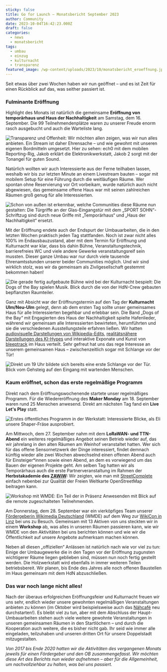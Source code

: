 ```yaml
---
sticky: false
title: Go for Launch – Monatsbericht September 2023
author: Community
date: 2023-10-04T16:42:23.000Z
draft: false
categories:
  - news
  - monatsbericht
tags:
  - umbau
  - einzug
  - kulturnacht
  - transparenz
featured_image: /wp-content/uploads/2023/10/monatsbericht_eroeffnung.jpg
---
```


Seit etwas über zwei Wochen haben wir nun geöffnet – und es ist Zeit für einen Rückblick auf das, was seither passiert ist.

### Fulminante Eröffnung

Highlight des Monats ist natürlich die gemeinsame **Eröffnung von temporärhaus und Haus der Nachhaltigkeit** am Samstag, dem 16. September. Die 99 Teilnehmendenplätze waren zu unserer Freude enorm rasch ausgebucht und auch die Warteliste lang.

![Transparenz und Offenheit: Wir möchten allen zeigen, was wir nun alles anbieten. Ein Stream ist daher Ehrensache – und wie gewohnt mit unseren eigenen Bordmitteln umgesetzt. Hier zu sehen: ech0 mit dem mobilen Reporting-Rig, Jakob erklärt die Elektronikwerkstatt, Jakob 2 sorgt mit der Tonangel für guten Sound.](/wp-content/uploads/2023/10/monatsbericht_stream.jpg)

Natürlich wollten wir auch Interessierte aus der Ferne teilhaben lassen, weshalb wir bis zur letzten Minute an einem Livestream bauten – sogar mit mobilem Setup für eine Führung durch die weitläufigen Räume. Wer spontan ohne Reservierung vor Ort vorbeikam, wurde natürlich auch nicht abgewiesen, das gemeinsame offene Haus war mit seinen zahlreichen Räumen groß genug für alle Interessierten.

![Schon von außen ist erkennbar, welche Communities diese Räume nun gestalten: Die Türgriffe an der Glas-Eingangstür mit dem „SPORT SOHN“-Schriftzug sind durch neue Griffe mit „Temporärhaus“ und „Haus der Nachhaltigkeit“ ersetzt.](/wp-content/uploads/2023/10/monatsbericht_tuer.jpg)


Mit der Eröffnung endete auch der Endspurt der Umbauarbeiten, die in den letzten Wochen praktisch jeden Tag  stattfanden. Noch ist zwar nicht alles 100% im Endausbauzustand, aber mit dem Termin für Eröffnung und Kulturnacht war klar, dass bis dahin Bühne, Veranstaltungstechnik, barrierefreies WC und viele andere Gewerke veranstaltungsreif sein mussten. Dieser ganze Umbau war nur durch viele tausende Ehrenamtsstunden unserer beider Communities möglich. Und wir sind wirklich stolz, was wir da gemeinsam als Zivilgesellschaft gestemmt bekommen haben!

![Die gerade fertig aufgebaute Bühne wird bei der Kulturnacht bespielt: Die Dogs of the Bay spielen Musik. Blick durch die von der HdN-Crew gebauten bepflanzten Raumteiler.](/wp-content/uploads/2023/10/monatsbericht_kulturnacht.jpg)


Ganz mit Absicht war der Eröffnungstermin auf den Tag der **Kulturnacht Ulm/Neu-Ulm** gelegt, denn ab dem ersten Tag sollte unser gemeinsames Haus für alle Interessierten begehbar und erlebbar sein. Die Band „Dogs of the Bay“ mit Engagierten des Haus der Nachhaltigkeit spielte Hafenlieder, während wir gemeinsam alle Interessierten bewirteten, herumführten und sie die verschiedenen Ausstellungsteile erfahren ließen. Wir hatten [audiovisuelle Darstellungen von Wikipedia-Edits](http://listen.hatnote.com/), [realitätsnähere Darstellungen des KI-Hypes](https://betterimagesofai.org/images) und interaktive Exponate und Kunst von [bleeptrack](https://www.bleeptrack.de/) im Haus verteilt. Sehr gefreut hat uns das rege Interesse an unserem gemeinsamen Haus – zwischenzeitlich sogar mit Schlange vor der Tür!

![Direkt um 19 Uhr bildete sich bereits eine erste Schlange vor der Tür. Blick vom Gehsteig auf den Eingang mit wartenden Menschen.](/wp-content/uploads/2023/10/monatsbericht_schlange.jpg)

### Kaum eröffnet, schon das erste regelmäßige Programm

Direkt nach dem Eröffnungswochenende startete unser regelmäßiges Programm. Für die Wiedereröffnung des **Maker Monday** am 18. September waren rund 25 Menschen anwesend. Direkt am nächsten Tag fand ein **Live Let's Play** statt.

![Erstes öffentliches Programm in der Werkstatt: Interessierte Blicke, als Eli unsere Shaper-Fräse ausprobiert.](/wp-content/uploads/2023/10/monatsbericht_maker.jpg)


Am Mittwoch, dem 27. September nahm mit dem **LoRaWAN- und TTN-Abend** ein weiteres regelmäßiges Angebot seinen Betrieb wieder auf, das wir jahrelang in den alten Räumen am Weinhof veranstaltet hatten. Wer sich für das offene Sensornetzwerk der Dinge interessiert, findet demnach künftig wieder alle zwei Wochen abwechselnd einen offenen Abend auch für Einsteiger\*innen sowie einen Abend, an dem es vorwiegend um das Bauen der eigenen Projekte geht.
Am selben Tag hatten wir als Temporärhaus auch die erste Partnerveranstaltung im Rahmen der **Herbstakademie des [ZAWiW](https://www.uni-ulm.de/einrichtungen/zawiw/):** Wir zeigten, wie man mit [StreetComplete](https://streetcomplete.app/) einfach nebenbei zur Qualität der Freien Weltkarte OpenStreetMap beitragen kann.

![Workshop mit WMDE: Ein Teil der in Präsenz Anwesenden mit Blick auf die remote zugeschalteten Teilnehmenden.](/wp-content/uploads/2023/10/monatsbericht_wmde.jpg)


Am Donnerstag, dem 28. September war ein vierköpfiges Team unserer [Fördergeberin Wikimedia Deutschland](https://de.wikipedia.org/wiki/Wikipedia:F%C3%B6rderung) (WMDE) auf dem Weg zur [WikiCon in Linz](https://de.wikipedia.org/wiki/Wikipedia:WikiCon_2023) bei uns zu Besuch. Gemeinsam mit 13 Aktiven von uns steckten wir in einem **Workshop** ab, was alles in unseren Räumen passieren kann, wie wir WMDE von den Aktivitäten bei uns berichten können und wie wir die Öffentlichkeit auf unsere Angebote aufmerksam machen können.

Neben all diesen „offiziellen“ Anlässen ist natürlich nach wie vor viel zu tun: Einige der Umbaugewerke die in den Tagen vor der Eröffnung zugunsten wichtigerer Räume liegen geblieben sind, müssen nun noch fertig gestellt werden. Die Holzwerkstatt wird ebenfalls in immer weiteren Teilen betriebsbereit. Wir planen, bis Ende des Jahres alle noch offenen Baustellen im Haus gemeinsam mit dem HdN abzuschließen.

### Das war noch lange nicht alles!

Nach der überaus erfolgreichen Eröffnungsfeier und Kulturnacht freuen wir uns sehr, endlich wieder unsere gewohnten regelmäßigen Veranstaltungen anbieten zu können (im Oktober wird beispielsweise auch das [Nähcafé](https://temporaerhaus.de/gruppen/naehcafe/) neu durchstarten!). Es bleibt viel zu tun, aber mit dem Abschluss der Haupt-Umbauarbeiten stehen auch viele weitere gewohnte Veranstaltungen in unseren gemeinsamen Räumen in den Startlöchern – und durch die Kooperation auch weitere, die es bisher nicht gab. Ihr seid wie immer alle eingeladen, teilzuhaben und unseren dritten Ort für unsere Doppelstadt mitzugestalten.


_Von 2017 bis Ende 2020 hatten wir die Aktivitäten des vergangenen Monats jeweils für einen Fördergeber und den OB zusammengefasst. Wir möchten diese Art des Berichts nun wieder aufnehmen – aber für die Allgemeinheit, um nachvollziehbar zu halten, was bei uns passiert._
